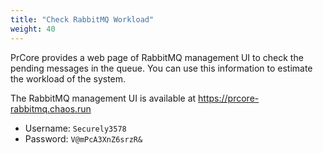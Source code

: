 ```yaml
---
title: "Check RabbitMQ Workload"
weight: 40
---
```


PrCore provides a web page of RabbitMQ management UI to check the pending messages in the queue. You can use this information to estimate the workload of the system.

The RabbitMQ management UI is available at https://prcore-rabbitmq.chaos.run

- Username: `Securely3578`
- Password: `V@mPcA3XnZ6srzR&`
